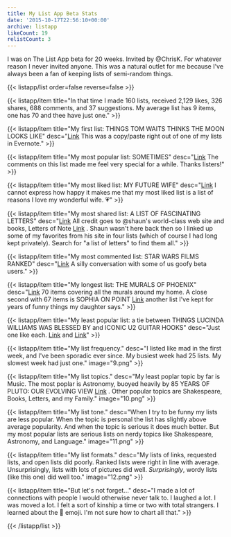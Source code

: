 ```yaml
---
title: My List App Beta Stats
date: '2015-10-17T22:56:10+00:00'
archive: listapp
likeCount: 19
relistCount: 3
---
```


I was on The List App beta for 20 weeks. Invited by @ChrisK. For whatever reason I never invited anyone. This was a natural outlet for me because I've always been a fan of keeping lists of semi-random things.

<!--more-->

{{< listapp/list order=false reverse=false >}}

   {{< listapp/item title="In that time I made 160 lists, received 2,129 likes, 326 shares, 688 comments, and 37 suggestions. My average list has 9 items, one has 70 and thee have just one." >}}

   {{< listapp/item title="My first list: THINGS TOM WAITS THINKS THE MOON LOOKS LIKE"
      desc="[Link](https://li.st/l/31353631-3030-0000-0000-000000000000) This was a copy/paste right out of one of my lists in Evernote." >}}

   {{< listapp/item title="My most popular list: SOMETIMES"
      desc="[Link](https://li.st/l/31383339-3431-0000-0000-000000000000) The comments on this list made me feel very special for a while. Thanks listers!" >}}

   {{< listapp/item title="My most liked list: MY FUTURE WIFE"
      desc="[Link](https://li.st/l/31373032-3439-0000-0000-000000000000) I cannot express how happy it makes me that my most liked list is a list of reasons I love my wonderful wife. 💗" >}}

   {{< listapp/item title="My most shared list: A LIST OF FASCINATING LETTERS"
      desc="[Link](https://li.st/l/31353733-3036-0000-0000-000000000000) All credit goes to @shaun's world-class web site and books, Letters of Note [Link](http://www.lettersofnote.com/) . Shaun wasn't here back then so I linked up some of my favorites from his site in four lists (which of course I had long kept privately). Search for \"a list of letters\" to find them all." >}}

   {{< listapp/item title="My most commented list: STAR WARS FILMS RANKED"
      desc="[Link](https://li.st/l/ead55b4a-9e90-4356-ba9a-a31eadde61e0) A silly conversation with some of us goofy beta users." >}}

   {{< listapp/item title="My longest list: THE MURALS OF PHOENIX"
      desc="[Link](https://li.st/l/31373430-3336-0000-0000-000000000000) 70 items covering all the murals around my home. A close second with 67 items is SOPHIA ON POINT [Link](https://li.st/l/31373035-3434-0000-0000-000000000000) another list I've kept for years of funny things my daughter says." >}}

   {{< listapp/item title="My least popular list: a tie between THINGS LUCINDA WILLIAMS WAS BLESSED BY and ICONIC U2 GUITAR HOOKS"
      desc="Just one like each. [Link](https://li.st/l/31383434-3739-0000-0000-000000000000) and [Link](https://li.st/l/31383235-3937-0000-0000-000000000000)" >}}

   {{< listapp/item title="My list frequency."
      desc="I listed like mad in the first week, and I've been sporadic ever since. My busiest week had 25 lists. My slowest week had just one."
      image="9.png" >}}

   {{< listapp/item title="My list topics."
      desc="My least poplar topic by far is Music. The most poplar is Astronomy, buoyed heavily by 85 YEARS OF PLUTO: OUR EVOLVING VIEW [Link](https://li.st/l/31363037-3538-0000-0000-000000000000) . Other popular topics are Shakespeare, Books, Letters, and my Family."
      image="10.png" >}}

   {{< listapp/item title="My list tone."
      desc="When I try to be funny my lists are less popular. When the topic is personal the list has slightly above average popularity. And when the topic is serious it does much better. But my most popular lists are serious lists on nerdy topics like Shakespeare, Astronomy, and Language."
      image="11.png" >}}

   {{< listapp/item title="My list formats."
      desc="My lists of links, requested lists, and open lists did poorly. Ranked lists were right in line with average. Unsurprisingly, lists with lots of pictures did well. *Surprisingly*, wordy lists (like this one) did well too."
      image="12.png" >}}

   {{< listapp/item title="But let's not forget..."
      desc="I made a lot of connections with people I would otherwise never talk to. I laughed a lot. I was moved a lot. I felt a sort of kinship a time or two with total strangers. I learned about the 💯 emoji. I'm not sure how to chart all that." >}}

{{< /listapp/list >}}
